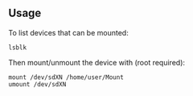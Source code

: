 ---
---

## Usage

To list devices that can be mounted:

```shell
lsblk
```

Then mount/unmount the device with (root required):

```shell
mount /dev/sdXN /home/user/Mount
umount /dev/sdXN
```
